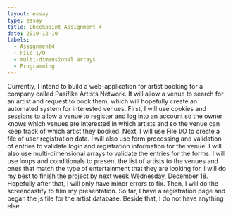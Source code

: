 ```yaml
---
layout: essay
type: essay
title: Checkpoint Assignment 4
date: 2019-12-10
labels:
  - Assignment4
  - File I/O
  - multi-dimensional arrays
  - Programming
---
```


Currently, I intend to build a web-application for artist booking for a company called Pasifika Artists Network. It will allow a venue to search for an artist and request to book them, which will hopefully create an automated system for interested venues.
First, I will use cookies and sessions to allow a venue to register and log into an account so the owner knows which venues are interested in which artists and so the venue can keep track of which artist they booked. Next, I will use File I/O to create a file of user registration data. I will also use form processing and validation of entries to validate login and registration information for the venue. I will also use multi-dimensional arrays to validate the entries for the forms. I will use loops and conditionals to present the list of artists to the venues and ones that match the type of entertainment that they are looking for.
I will do my best to finish the project by next week Wednesday, December 18. Hopefully after that, I will only have minor errors to fix. Then, I will do the screencastify to film my presentation. 
So far, I have a registration page and began the js file for the artist database. Beside that, I do not have anything else.
